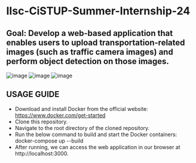# IIsc-CiSTUP-Summer-Internship-24
## Goal: Develop a web-based application that enables users to upload transportation-related images (such as traffic camera images) and perform object detection on those images.
![image](https://github.com/subash-ghub/IIsc---CiSTUP-Summer-Internship-24/assets/104593776/48877c35-2df9-4a13-8789-ebe9d7a64c58)
![image](https://github.com/subash-ghub/IIsc---CiSTUP-Summer-Internship-24/assets/104593776/544290f3-b39f-47c0-8f5b-46bf1ceb8219) ![image](https://github.com/subash-ghub/IIsc---CiSTUP-Summer-Internship-24/assets/104593776/3af75f18-0b77-4415-8b9e-3be345b3954a)


## USAGE GUIDE
- Download and install Docker from the official website: https://www.docker.com/get-started
- Clone this repository.
- Navigate to the root directory of the cloned repository.
- Run the below command to build and start the Docker containers: <br>
  docker-compose up --build
- After running, we can access the web application in our browser at http://localhost:3000.
